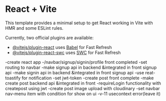 # React + Vite

This template provides a minimal setup to get React working in Vite with HMR and some ESLint rules.

Currently, two official plugins are available:

- [@vitejs/plugin-react](https://github.com/vitejs/vite-plugin-react/blob/main/packages/plugin-react/README.md) uses [Babel](https://babeljs.io/) for Fast Refresh
- [@vitejs/plugin-react-swc](https://github.com/vitejs/vite-plugin-react-swc) uses [SWC](https://swc.rs/) for Fast Refresh

<!-- documentation -->
-create react app
-/navbar/signup/signin/profile front completed
-set routing to navbar
-make signup api in backend &integrated in front signup api
-make signin api in backend &integrated in front signup api
-use reat-toastify for notification
-set jwt-token
-create post front complete
-make create post backend api &integrated in front
-requireLogin functionality with createpost using jwt 
-create post image upload with cloudinary
-set navbar nav-menu item with condition for show on ui
-v-11 usecontext error(leave it)
